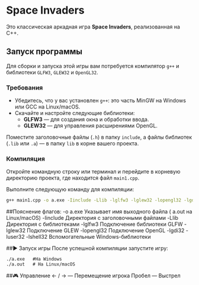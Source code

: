 # Space Invaders

Это классическая аркадная игра **Space Invaders**, реализованная на C++.

## Запуск программы

Для сборки и запуска этой игры вам потребуется компилятор `g++` и библиотеки `GLFW3`, `GLEW32` и `OpenGL32`.

### Требования

- Убедитесь, что у вас установлен `g++`: это часть MinGW на Windows или GCC на Linux/macOS.
- Скачайте и настройте следующие библиотеки:
  - **GLFW3** — для создания окна и обработки ввода.
  - **GLEW32** — для управления расширениями OpenGL.
  

Поместите заголовочные файлы (`.h`) в папку `include`, а файлы библиотек (`.lib` или `.a`) — в папку `lib` в корне вашего проекта.

### Компиляция

Откройте командную строку или терминал и перейдите в корневую директорию проекта, где находится файл `main1.cpp`.

Выполните следующую команду для компиляции:

```bash
g++ main1.cpp -o a.exe -Iinclude -Llib -lglfw3 -lglew32 -lopengl32 -lgdi32 -luser32 -lshell32
```

##Пояснение флагов:
-o a.exe
Указывает имя выходного файла (
a.out
на Linux/macOS)
-Iinclude
Директория с заголовочными файлами
-Llib
Директория с библиотеками
-lglfw3
Подключение библиотеки GLFW
-lglew32
Подключение GLEW
-lopengl32
Подключение OpenGL
-lgdi32 -luser32 -lshell32
Вспомогательные Windows-библиотеки

##▶️ Запуск игры
После успешной компиляции запустите игру:
```
./a.exe   #На Windows
./a.out   # На Linux/macOS
```
##🎮 Управление
← / → — Перемещение игрока
Пробел — Выстрел
